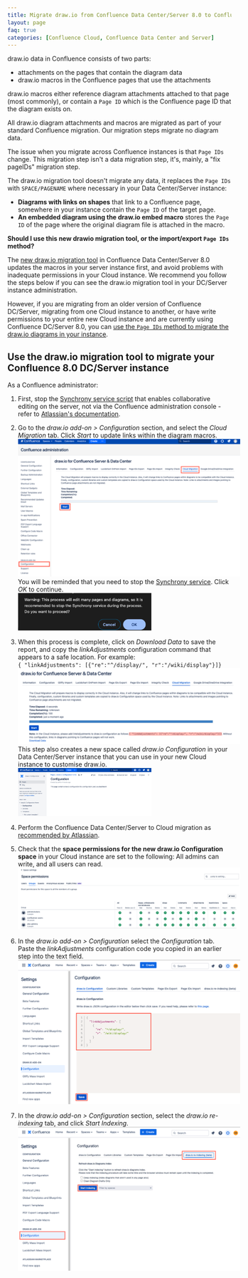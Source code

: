 ```yaml
---
title: Migrate draw.io from Confluence Data Center/Server 8.0 to Confluence Cloud
layout: page
faq: true
categories: [Confluence Cloud, Confluence Data Center and Server]
---
```


draw.io data in Confluence consists of two parts:

* attachments on the pages that contain the diagram data
* draw.io macros in the Confluence pages that use the attachments

draw.io macros either reference diagram attachments attached to that page (most commonly), or contain a ``Page ID`` which is the Confluence page ID that the diagram exists on.

All draw.io diagram attachments and macros are migrated as part of your standard Confluence migration. Our migration steps migrate no diagram data.

The issue when you migrate across Confluence instances is that ``Page IDs`` change. This migration step isn't a data migration step, it's, mainly, a "fix pageIDs" migration step.

The draw.io migration tool doesn't migrate any data, it replaces the ``Page IDs`` with ``SPACE/PAGENAME`` where necessary in your Data Center/Server instance:
* **Diagrams with links on shapes** that link to a Confluence page, somewhere in your instance contain the ``Page ID`` of the target page. 
* **An embedded diagram using the draw.io embed macro** stores the ``Page ID`` of the page where the original diagram file is attached in the macro.


**Should I use this new drawio migration tool, or the import/export ``Page IDs`` method?**

The [new draw.io migration tool](/blog/confluence-drawio-migration.html) in Confluence Data Center/Server 8.0 updates the macros in your server instance first, and avoid problems with inadequate permissions in your Cloud instance. We recommend you follow the steps below if you can see the draw.io migration tool in your DC/Server instance administration. 

However, if you are migrating from an older version of Confluence DC/Server, migrating from one Cloud instance to another, or have write permissions to your entire new Cloud instance and are currently using Confluence DC/Server 8.0, you can [use the ``Page IDs`` method to migrate the draw.io diagrams in your instance]().

## Use the draw.io migration tool to migrate your Confluence 8.0 DC/Server instance

As a Confluence administrator:

1. First, stop the [Synchrony service script](https://confluence.atlassian.com/doc/administering-collaborative-editing-858772086.html) that enables collaborative editing on the server, not via the Confluence administration console - refer to [Atlassian's documentation](https://confluence.atlassian.com/doc/administering-collaborative-editing-858772086.html).

2. Go to the _draw.io add-on > Configuration_ section, and select the _Cloud Migration_ tab. Click _Start_ to update links within the diagram macros. 
<br /><img src="/assets/img/blog/confluence-server-cloud-migration.png" style="width=100%;max-width:500px;height:auto;" alt="Start the Confluence DC/Server to Cloud migration preparation for draw.io diagrams in the administration area via draw.io add-on > Configuration > Cloud Migration">
<br />You will be reminded that you need to stop the [Synchrony service](https://confluence.atlassian.com/doc/administering-collaborative-editing-858772086.html). Click _OK_ to continue.
<br /><img src="/assets/img/blog/confluence-server-cloud-migration-synchrony-warning.png" style="width=100%;max-width:300px;height:auto;" alt="Stop the Synchrony service to speed up the process as there will be many edits to pages and diagrams">

1. When this process is complete, click on _Download Data_ to save the report, and copy the _linkAdjustments_ configuration command that appears to a safe location. For example:
<br />``{ "linkAdjustments": [{"re":"^/display/", "r":"/wiki/display"}]}``
<br /><img src="/assets/img/blog/confluence-server-cloud-migration-copy-configuration-command.png" style="width=100%;max-width:500px;height:auto;" alt="Copy the configuration command - you'll need to paste this into the draw.io configuration in your Cloud instance">
<br />This step also creates a new space called _draw.io Configuration_ in your Data Center/Server instance that you can use in your new Cloud instance to customise draw.io.
<br /><img src="/assets/img/blog/confluence-server-cloud-migration-new-space.png" style="width=100%;max-width:300px;height:auto;" alt="A new space will be created in your Data Center / Server instance with the pages needed for draw.io configuration in Cloud.">

1. Perform the Confluence Data Center/Server to Cloud migration as [recommended by Atlassian](https://support.atlassian.com/migration/resources/). 

2. Check that the **space permissions for the new draw.io Configuration space** in your Cloud instance are set to the following: All admins can write, and all users can read.
<br /><img src="/assets/img/blog/confluence-server-cloud-migration-space-permissions.png" style="width=100%;max-width:500px;height:auto;" alt="Check that the space permissions in your Cloud instance are set to: all admins can write and all users can read">

1. In the _draw.io add-on > Configuration_ select the _Configuration_ tab. Paste the _linkAdjustments_ configuration code you copied in an earlier step into the text field. 
<br /><img src="/assets/img/blog/confluence-server-cloud-migration-paste-configuration-command.png" style="width=100%;max-width:500px;height:auto;" alt="Paste the configuration command you copied in a previous step into the draw.io Configuration in your Confluence Cloud instance">

1. In the _draw.io add-on > Configuration_ section, select the _draw.io re-indexing_ tab, and click _Start Indexing_.
<br /><img src="/assets/img/blog/confluence-server-cloud-migration-reindex.png" style="width=100%;max-width:500px;height:auto;" alt="In the draw.io configuration, run a re-index on your Confluence Cloud instance to make sure all diagram links and embedded diagrams are referred to correctly">